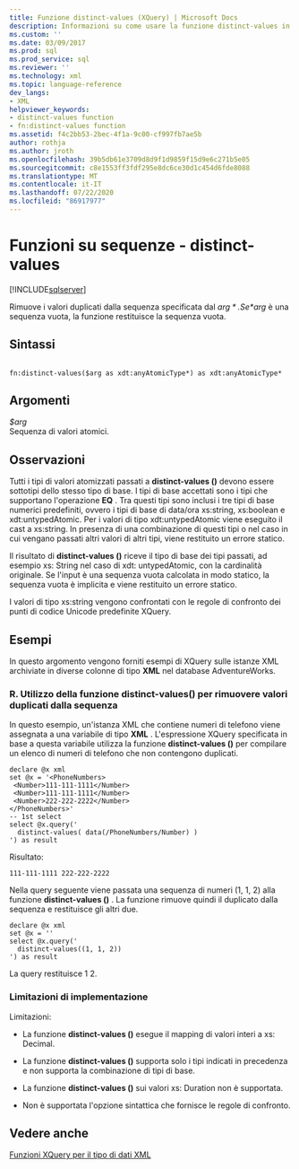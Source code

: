 ```yaml
---
title: Funzione distinct-values (XQuery) | Microsoft Docs
description: Informazioni su come usare la funzione distinct-values in un'espressione XQuery per rimuovere i valori duplicati da una sequenza.
ms.custom: ''
ms.date: 03/09/2017
ms.prod: sql
ms.prod_service: sql
ms.reviewer: ''
ms.technology: xml
ms.topic: language-reference
dev_langs:
- XML
helpviewer_keywords:
- distinct-values function
- fn:distinct-values function
ms.assetid: f4c2bb53-2bec-4f1a-9c00-cf997fb7ae5b
author: rothja
ms.author: jroth
ms.openlocfilehash: 39b5db61e3709d8d9f1d9859f15d9e6c271b5e05
ms.sourcegitcommit: c8e1553ff3fdf295e8dc6ce30d1c454d6fde8088
ms.translationtype: MT
ms.contentlocale: it-IT
ms.lasthandoff: 07/22/2020
ms.locfileid: "86917977"
---
```

# <a name="functions-on-sequences---distinct-values"></a>Funzioni su sequenze - distinct-values
[!INCLUDE[sqlserver](../includes/applies-to-version/sqlserver.md)]

  Rimuove i valori duplicati dalla sequenza specificata dal *$arg*. Se *$arg* è una sequenza vuota, la funzione restituisce la sequenza vuota.  
  
## <a name="syntax"></a>Sintassi  
  
```  
  
fn:distinct-values($arg as xdt:anyAtomicType*) as xdt:anyAtomicType*  
```  
  
## <a name="arguments"></a>Argomenti  
 *$arg*  
 Sequenza di valori atomici.  
  
## <a name="remarks"></a>Osservazioni  
 Tutti i tipi di valori atomizzati passati a **distinct-values ()** devono essere sottotipi dello stesso tipo di base. I tipi di base accettati sono i tipi che supportano l'operazione **EQ** . Tra questi tipi sono inclusi i tre tipi di base numerici predefiniti, ovvero i tipi di base di data/ora xs:string, xs:boolean e xdt:untypedAtomic. Per i valori di tipo xdt:untypedAtomic viene eseguito il cast a xs:string. In presenza di una combinazione di questi tipi o nel caso in cui vengano passati altri valori di altri tipi, viene restituito un errore statico.  
  
 Il risultato di **distinct-values ()** riceve il tipo di base dei tipi passati, ad esempio xs: String nel caso di xdt: untypedAtomic, con la cardinalità originale. Se l'input è una sequenza vuota calcolata in modo statico, la sequenza vuota è implicita e viene restituito un errore statico.  
  
 I valori di tipo xs:string vengono confrontati con le regole di confronto dei punti di codice Unicode predefinite XQuery.  
  
## <a name="examples"></a>Esempi  
 In questo argomento vengono forniti esempi di XQuery sulle istanze XML archiviate in diverse colonne di tipo **XML** nel database AdventureWorks.  
  
### <a name="a-using-the-distinct-values-function-to-remove-duplicate-values-from-the-sequence"></a>R. Utilizzo della funzione distinct-values() per rimuovere valori duplicati dalla sequenza  
 In questo esempio, un'istanza XML che contiene numeri di telefono viene assegnata a una variabile di tipo **XML** . L'espressione XQuery specificata in base a questa variabile utilizza la funzione **distinct-values ()** per compilare un elenco di numeri di telefono che non contengono duplicati.  
  
```  
declare @x xml  
set @x = '<PhoneNumbers>  
 <Number>111-111-1111</Number>  
 <Number>111-111-1111</Number>  
 <Number>222-222-2222</Number>  
</PhoneNumbers>'  
-- 1st select  
select @x.query('  
  distinct-values( data(/PhoneNumbers/Number) )  
') as result  
```  
  
 Risultato:  
  
```  
111-111-1111 222-222-2222    
```  
  
 Nella query seguente viene passata una sequenza di numeri (1, 1, 2) alla funzione **distinct-values ()** . La funzione rimuove quindi il duplicato dalla sequenza e restituisce gli altri due.  
  
```  
declare @x xml  
set @x = ''  
select @x.query('  
  distinct-values((1, 1, 2))  
') as result  
```  
  
 La query restituisce 1 2.  
  
### <a name="implementation-limitations"></a>Limitazioni di implementazione  
 Limitazioni:  
  
-   La funzione **distinct-values ()** esegue il mapping di valori interi a xs: Decimal.  
  
-   La funzione **distinct-values ()** supporta solo i tipi indicati in precedenza e non supporta la combinazione di tipi di base.  
  
-   La funzione **distinct-values ()** sui valori xs: Duration non è supportata.  
  
-   Non è supportata l'opzione sintattica che fornisce le regole di confronto.  
  
## <a name="see-also"></a>Vedere anche  
 [Funzioni XQuery per il tipo di dati XML](../xquery/xquery-functions-against-the-xml-data-type.md)  
  
  
